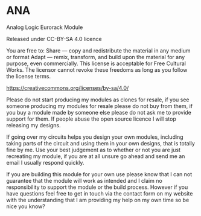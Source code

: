 # ANA
Analog Logic Eurorack Module

Released under CC-BY-SA 4.0 licence

You are free to: Share — copy and redistribute the material in any medium or format Adapt — remix, transform, and build upon the material for any purpose, even commercially. This license is acceptable for Free Cultural Works. The licensor cannot revoke these freedoms as long as you follow the license terms.

https://creativecommons.org/licenses/by-sa/4.0/

Please do not start producing my modules as clones for resale, if you see someone producing my modules for resale please do not buy from them, if you buy a module made by someone else please do not ask me to provide support for them. If people abuse the open source licence I will stop releasing my designs.

If going over my circuits helps you design your own modules, including taking parts of the circuit and using them in your own designs, that is totally fine by me. Use your best judgement as to whether or not you are just recreating my module, if you are at all unsure go ahead and send me an email I usually respond quickly.

If you are building this module for your own use please know that I can not guarantee that the module will work as intended and I claim no responsibility to support the module or the build process.  However if you have questions feel free to get in touch via the contact form on my website with the understanding that I am providing my help on my own time so be nice you know?
